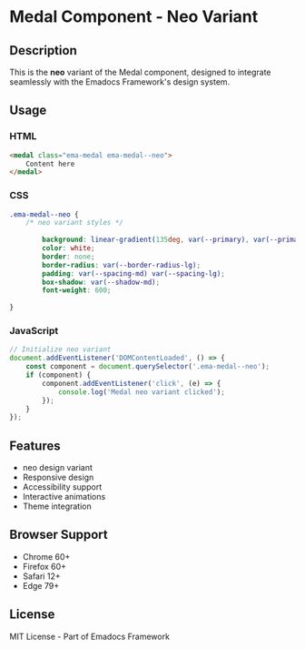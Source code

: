 # Medal Component - Neo Variant

## Description
This is the **neo** variant of the Medal component, designed to integrate seamlessly with the Emadocs Framework's design system.

## Usage

### HTML
```html
<medal class="ema-medal ema-medal--neo">
    Content here
</medal>
```

### CSS
```css
.ema-medal--neo {
    /* neo variant styles */
    
        background: linear-gradient(135deg, var(--primary), var(--primary-dark));
        color: white;
        border: none;
        border-radius: var(--border-radius-lg);
        padding: var(--spacing-md) var(--spacing-lg);
        box-shadow: var(--shadow-md);
        font-weight: 600;
    
}
```

### JavaScript
```javascript
// Initialize neo variant
document.addEventListener('DOMContentLoaded', () => {
    const component = document.querySelector('.ema-medal--neo');
    if (component) {
        component.addEventListener('click', (e) => {
            console.log('Medal neo variant clicked');
        });
    }
});
```

## Features
- neo design variant
- Responsive design
- Accessibility support
- Interactive animations
- Theme integration

## Browser Support
- Chrome 60+
- Firefox 60+
- Safari 12+
- Edge 79+

## License
MIT License - Part of Emadocs Framework
